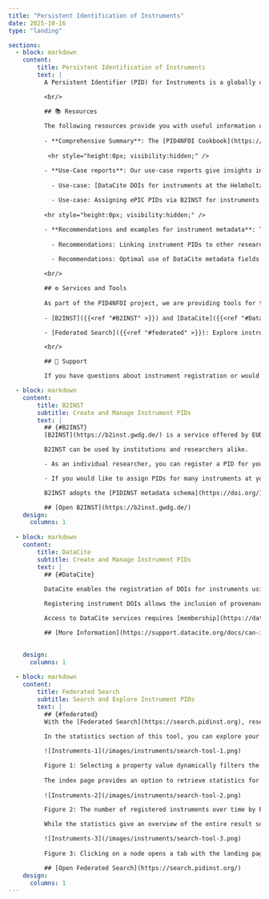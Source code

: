 ```yaml
---
title: "Persistent Identification of Instruments"
date: 2025-10-16
type: "landing"

sections:
  - block: markdown
    content:
        title: Persistent Identification of Instruments
        text: |
          A Persistent Identifier (PID) for Instruments is a globally unique and enduring reference assigned to scientific instruments, such as sensors, microscopes, or telescopes. It is used for the identification of individual physical devices, not to categorize model types in general. These PIDs ensure that instruments are unambiguously identifiable across various platforms and over time, facilitating data provenance, reproducibility, and proper attribution in research.

          <br/>

          ## 📚 Resources 
          
          The following resources provide you with useful information on how to register and manage instrument PIDs.
    
          - **Comprehensive Summary**: The [PID4NFDI Cookbook](https://pid4nfdi-training.readthedocs.io/en/latest/pidinst.html) is a good starting point to get an overview of instrument PIDs and how to register them.
          
           <hr style="height:0px; visibility:hidden;" />

          - **Use-Case reports**: Our use-case reports give insights into how PIDs for instruments are implemented in two real-world examples. 
    
            - Use-case: [DataCite DOIs for instruments at the Helmholtz Zentrum Berlin für Materialien und Energie](https://pid.services.base4nfdi.de/community/use-cases/instruments-at-hzb/)  
            
            - Use-case: Assigning ePIC PIDs via B2INST for instruments at the NFDI4Earth Sensor Management System *[coming soon]* 
    
          <hr style="height:0px; visibility:hidden;" />

          - **Recommendations and examples for instrument metadata**: To make optimal use of instrument PIDs, it is crucial to fill in the metadata fields carefully. This is not always easy, especially as there did not exist much guidance on this topic so far. 
            
            - Recommendations: Linking instrument PIDs to other research entities *[coming soon]*
            
            - Recommendations: Optimal use of DataCite metadata fields for instruments *[coming soon]*

          <br/>      

          ## ⚙️ Services and Tools 
          
          As part of the PID4NFDI project, we are providing tools for the NFDI and the broader research community for creating, managing and exploring instrument PIDs:
      
          - [B2INST]({{<ref "#B2INST" >}}) and [DataCite]({{<ref "#DataCite" >}}): Assign PIDs to your research instruments.

          - [Federated Search]({{<ref "#federated" >}}): Explore instruments registered with either DataCite or B2INST, find connections to other research outputs or examine instrument metadata statistics.

          <br/>

          ## 💬 Support

          If you have questions about instrument registration or would like to set up a consultation meeting regarding instrument registration at your institution, please contact us at pid4nfdi@lists.nfdi.de or via our [contact form](https://pid.services.base4nfdi.de/about/contact/). 

  - block: markdown
    content:
        title: B2INST 
        subtitle: Create and Manage Instrument PIDs
        text: |
          ## {#B2INST}
          [B2INST](https://b2inst.gwdg.de/) is a service offered by EUDAT that enables researchers and institutes to register their instruments and to be able to persistently refer to these registrations in other services or publications. The tool assigns an ePIC PID to each registered instrument. It is free and open to everyone, with various log-in options available. 

          B2INST can be used by institutions and researchers alike. 

          - As an individual researcher, you can register a PID for your personal research instruments via the user interface or API. 

          - If you would like to assign PIDs for many instruments at your institution, you have the possibility to implement an automated workflow which uses the B2INST API to automatically assign instrument PIDs.

          B2INST adopts the [PIDINST metadata schema](https://doi.org/10.15497/RDA00070). Communities can be used to extend the PIDINST metadata schema with further metadata fields that are relevant for your use-case.  

          ## [Open B2INST](https://b2inst.gwdg.de/)
    design:
      columns: 1 
      
  - block: markdown
    content:
        title: DataCite 
        subtitle: Create and Manage Instrument PIDs
        text: |
          ## {#DataCite}
          
          DataCite enables the registration of DOIs for instruments using its generic metadata schema, either through the Fabrica registration interface or via the REST API. The specific [ResourceType “Instrument”](https://datacite-metadata-schema.readthedocs.io/en/4.6/appendices/appendix-1/resourceTypeGeneral/#instrument) was introduced in schema version 4.5 with metadata requirements [mapped](https://datacite-metadata-schema.readthedocs.io/en/4.6/mappings/pidinst/) to the PIDInst metadata schema. 

          Registering instrument DOIs allows the inclusion of provenance information on instruments and facilitates seamless linking to related resources, such as research data, publications, or other instruments via PIDs.

          Access to DataCite services requires [membership](https://datacite.org/become-a-member/#Types-of-Membership) of DataCite or a [DataCite consortium](https://projects.tib.eu/pid-service/en/tib-doi-konsortium/become-a-member/).

          ## [More Information](https://support.datacite.org/docs/can-i-register-a-doi-for-an-instrument)
         

    design:
      columns: 1 
      
  - block: markdown
    content:
        title: Federated Search
        subtitle: Search and Explore Instrument PIDs
        text: |
          ## {#federated}     
          With the [Federated Search](https://search.pidinst.org), research instruments registered with a PID can be found through a single, unified interface. The platform queries all instrument records from both DataCite and [B2INST]({{<ref "#B2INST" >}}), making key metadata fields from the [PIDINST metadata schema](https://doi.org/10.15497/RDA00070) jointly searchable – namely PID, owner, manufacturer, instrument type, model type, and measured variables. Result lists can be downloaded easily as JSON or (flattened) CSV files.
        
          In the statistics section of this tool, you can explore your search results. Interactive line graphs and frequency tables illustrate the distributions for different metadata fields. You can also filter your data by clicking on table cells to find out more about subsets of your initial sample:

          ![Instruments-1](/images/instruments/search-tool-1.png)

          Figure 1: Selecting a property value dynamically filters the statistics to the corresponding subset of records. Try it out [here](https://search.pidinst.org/plot?instrument_type=Soil+moisture+and+temperature+sensor).  
          
          The index page provides an option to retrieve statistics for all instruments, allowing you to explore the full landscape of registered instruments. For example, you can see how instrument PIDs are still emerging but steadily growing:
          
          ![Instruments-2](/images/instruments/search-tool-2.png)

          Figure 2: The number of registered instruments over time by PID provider (Try it out [here](https://search.pidinst.org/all)).

          While the statistics give an overview of the entire result set, connection plots can be retrieved for individual instrument records. Each plot illustrates how a specific instrument is linked to other PID-identified research resources, enabling you to see, for example, which datasets were generated using that instrument or which publications describe it. Take a look at the connections of the [LSST Camera](https://lsstcam.lsst.io/ ) as an example of a large-scale instrument:

          ![Instruments-3](/images/instruments/search-tool-3.png)
          
          Figure 3: Clicking on a node opens a tab with the landing page of the resource (Try it out [here](https://search.pidinst.org/connections/10.71929/rubin/2571927))

          ## [Open Federated Search](https://search.pidinst.org/)
    design:
      columns: 1
---
```

